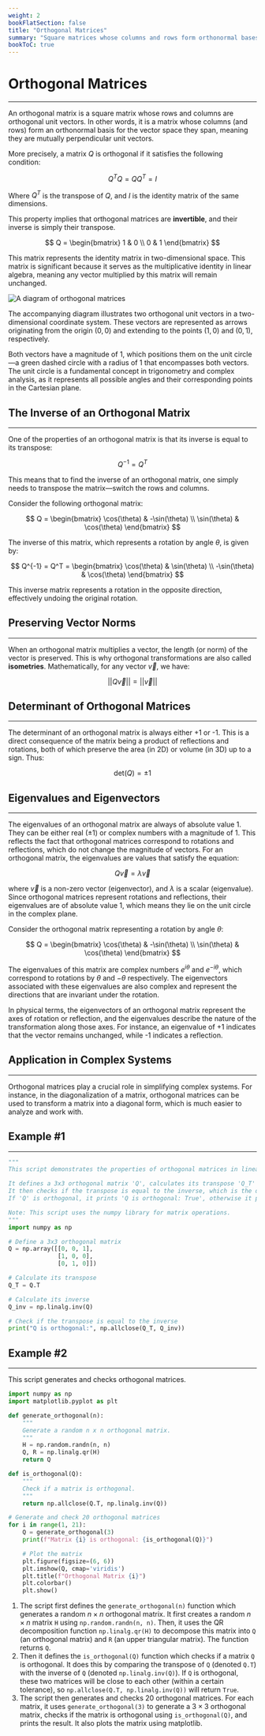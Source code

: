 ```yaml
---
weight: 2
bookFlatSection: false
title: "Orthogonal Matrices"
summary: "Square matrices whose columns and rows form orthonormal bases, their properties like being invertible with the inverse equal to the transpose, preserving vector norms, having determinants of ±1, eigenvalues of absolute value 1, and their applications in simplifying complex systems."
bookToC: true
---
```


<!-- markdownlint-disable MD025 -->

# Orthogonal Matrices

---

An orthogonal matrix is a square matrix whose rows and columns are orthogonal unit vectors. In other words, it is a matrix whose columns (and rows) form an orthonormal basis for the vector space they span, meaning they are mutually perpendicular unit vectors.

More precisely, a matrix $Q$ is orthogonal if it satisfies the following condition:

$$
Q^T Q = Q Q^T = I
$$

Where $Q^T$ is the transpose of $Q$, and $I$ is the identity matrix of the same dimensions.

This property implies that orthogonal matrices are **invertible**, and their inverse is simply their transpose.

$$
Q = \begin{bmatrix}
1 & 0 \\
0 & 1
\end{bmatrix}
$$

This matrix represents the identity matrix in two-dimensional space. This matrix is significant because it serves as the multiplicative identity in linear algebra, meaning any vector multiplied by this matrix will remain unchanged.

![A diagram of orthogonal matrices](/images/orthogonal-unit-vectors.png)

The accompanying diagram illustrates two orthogonal unit vectors in a two-dimensional coordinate system. These vectors are represented as arrows originating from the origin $(0,0)$ and extending to the points $(1,0)$ and $(0,1)$, respectively.

Both vectors have a magnitude of 1, which positions them on the unit circle—a green dashed circle with a radius of 1 that encompasses both vectors. The unit circle is a fundamental concept in trigonometry and complex analysis, as it represents all possible angles and their corresponding points in the Cartesian plane.

## The Inverse of an Orthogonal Matrix

---

One of the properties of an orthogonal matrix is that its inverse is equal to its transpose:

$$
Q^{-1} = Q^T
$$

This means that to find the inverse of an orthogonal matrix, one simply needs to transpose the matrix—switch the rows and columns.

Consider the following orthogonal matrix:

$$
Q = \begin{bmatrix}
\cos(\theta) & -\sin(\theta) \\
\sin(\theta) & \cos(\theta)
\end{bmatrix}
$$

The inverse of this matrix, which represents a rotation by angle $\theta$, is given by:

$$
Q^{-1} = Q^T = \begin{bmatrix}
\cos(\theta) & \sin(\theta) \\
-\sin(\theta) & \cos(\theta)
\end{bmatrix}
$$

This inverse matrix represents a rotation in the opposite direction, effectively undoing the original rotation.

## Preserving Vector Norms

---

When an orthogonal matrix multiplies a vector, the length (or norm) of the vector is preserved. This is why orthogonal transformations are also called **isometries**. Mathematically, for any vector $\vec{v}$, we have:

$$
||Q\vec{v}|| = ||\vec{v}||
$$

## Determinant of Orthogonal Matrices

---

The determinant of an orthogonal matrix is always either +1 or -1. This is a direct consequence of the matrix being a product of reflections and rotations, both of which preserve the area (in 2D) or volume (in 3D) up to a sign. Thus:

$$
\text{det}(Q) = \pm 1
$$

## Eigenvalues and Eigenvectors

---

The eigenvalues of an orthogonal matrix are always of absolute value 1. They can be either real ($\pm 1$) or complex numbers with a magnitude of 1. This reflects the fact that orthogonal matrices correspond to rotations and reflections, which do not change the magnitude of vectors. For an orthogonal matrix, the eigenvalues are values that satisfy the equation:

$$ Q\vec{v} = \lambda \vec{v} $$

where $\vec{v}$ is a non-zero vector (eigenvector), and $\lambda$ is a scalar (eigenvalue). Since orthogonal matrices represent rotations and reflections, their eigenvalues are of absolute value 1, which means they lie on the unit circle in the complex plane.

Consider the orthogonal matrix representing a rotation by angle $\theta$:

$$
Q = \begin{bmatrix}
\cos(\theta) & -\sin(\theta) \\
\sin(\theta) & \cos(\theta)
\end{bmatrix}
$$

The eigenvalues of this matrix are complex numbers $e^{i\theta}$ and $e^{-i\theta}$, which correspond to rotations by $\theta$ and $-\theta$ respectively. The eigenvectors associated with these eigenvalues are also complex and represent the directions that are invariant under the rotation.

In physical terms, the eigenvectors of an orthogonal matrix represent the axes of rotation or reflection, and the eigenvalues describe the nature of the transformation along those axes. For instance, an eigenvalue of +1 indicates that the vector remains unchanged, while -1 indicates a reflection.

## Application in Complex Systems

---

Orthogonal matrices play a crucial role in simplifying complex systems. For instance, in the diagonalization of a matrix, orthogonal matrices can be used to transform a matrix into a diagonal form, which is much easier to analyze and work with.

## Example #1

---

```python
"""
This script demonstrates the properties of orthogonal matrices in linear algebra using a 3x3 matrix.

It defines a 3x3 orthogonal matrix 'Q', calculates its transpose 'Q_T' and its inverse 'Q_inv'.
It then checks if the transpose is equal to the inverse, which is the defining property of an orthogonal matrix.
If 'Q' is orthogonal, it prints 'Q is orthogonal: True', otherwise it prints 'Q is orthogonal: False'.

Note: This script uses the numpy library for matrix operations.
"""
import numpy as np

# Define a 3x3 orthogonal matrix
Q = np.array([[0, 0, 1],
              [1, 0, 0],
              [0, 1, 0]])

# Calculate its transpose
Q_T = Q.T

# Calculate its inverse
Q_inv = np.linalg.inv(Q)

# Check if the transpose is equal to the inverse
print("Q is orthogonal:", np.allclose(Q_T, Q_inv))
```

## Example #2

---

This script generates and checks orthogonal matrices.

```python
import numpy as np
import matplotlib.pyplot as plt

def generate_orthogonal(n):
    """
    Generate a random n x n orthogonal matrix.
    """
    H = np.random.randn(n, n)
    Q, R = np.linalg.qr(H)
    return Q

def is_orthogonal(Q):
    """
    Check if a matrix is orthogonal.
    """
    return np.allclose(Q.T, np.linalg.inv(Q))

# Generate and check 20 orthogonal matrices
for i in range(1, 21):
    Q = generate_orthogonal(3)
    print(f"Matrix {i} is orthogonal: {is_orthogonal(Q)}")

    # Plot the matrix
    plt.figure(figsize=(6, 6))
    plt.imshow(Q, cmap='viridis')
    plt.title(f"Orthogonal Matrix {i}")
    plt.colorbar()
    plt.show()
```

1. The script first defines the `generate_orthogonal(n)` function which generates a random $n \times n$ orthogonal matrix. It first creates a random $n \times n$ matrix `H` using `np.random.randn(n, n)`. Then, it uses the QR decomposition function `np.linalg.qr(H)` to decompose this matrix into `Q` (an orthogonal matrix) and `R` (an upper triangular matrix). The function returns `Q`.
2. Then it defines the `is_orthogonal(Q)` function which checks if a matrix `Q` is orthogonal. It does this by comparing the transpose of `Q` (denoted `Q.T`) with the inverse of `Q` (denoted `np.linalg.inv(Q)`). If `Q` is orthogonal, these two matrices will be close to each other (within a certain tolerance), so `np.allclose(Q.T, np.linalg.inv(Q))` will return `True`.
3. The script then generates and checks 20 orthogonal matrices. For each matrix, it uses `generate_orthogonal(3)` to generate a $3 \times 3$ orthogonal matrix, checks if the matrix is orthogonal using `is_orthogonal(Q)`, and prints the result. It also plots the matrix using matplotlib.
